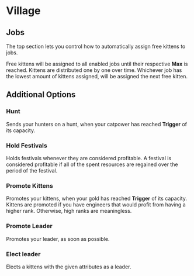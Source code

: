 # Village

## Jobs

The top section lets you control how to automatically assign free kittens to jobs.

Free kittens will be assigned to all enabled jobs until their respective **Max** is reached. Kittens are distributed one by one over time. Whichever job has the lowest amount of kittens assigned, will be assigned the next free kitten.

## Additional Options

### Hunt

Sends your hunters on a hunt, when your catpower has reached **Trigger** of its capacity.

### Hold Festivals

Holds festivals whenever they are considered profitable. A festival is considered profitable if all of the spent resources are regained over the period of the festival.

### Promote Kittens

Promotes your kittens, when your gold has reached **Trigger** of its capacity. Kittens are promoted if you have engineers that would profit from having a higher rank. Otherwise, high ranks are meaningless.

### Promote Leader

Promotes your leader, as soon as possible.

### Elect leader

Elects a kittens with the given attributes as a leader.
